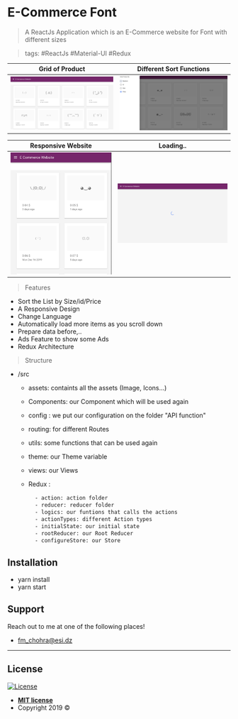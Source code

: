 

# E-Commerce Font

> A ReactJs  Application which is an E-Commerce website for Font with different sizes


> tags: #ReactJs #Material-UI #Redux 
>
 Grid of Product         |  Different Sort Functions
:-------------------------:|:-------------------------:
![](src/assets/ScreenShots/1.png)  | ![](src/assets/ScreenShots/2.png)

Responsive Website         |  Loading..
:-------------------------:|:-------------------------:
 ![](src/assets/ScreenShots/3.png)  |![](src/assets/ScreenShots/4.png)






> Features

- Sort the List by Size/id/Price
- A Responsive Design 
- Change Language 
- Automatically load more items as you scroll down
- Prepare data before,..
- Ads Feature to show some Ads
- Redux Architecture

> Structure 

- /src
    - assets:  containts all the assets (Image, Icons...)
    - Components: our Component which will be used again
    - config : we put our configuration on the folder "API function"
    - routing: for different Routes
    - utils: some functions that can be used again
    - theme: our Theme variable
    - views: our Views
    - Redux : 
    
            - action: action folder 
            - reducer: reducer folder
            - logics: our funtions that calls the actions
            - actionTypes: different Action types
            - initialState: our initial state
            - rootReducer: our Root Reducer 
            - configureStore: our Store

    


## Installation

- yarn install
- yarn start

## Support

Reach out to me at one of the following places!

-  fm_chohra@esi.dz

---


## License

[![License](http://img.shields.io/:license-mit-blue.svg?style=flat-square)](http://badges.mit-license.org)

- **[MIT license](http://opensource.org/licenses/mit-license.php)**
- Copyright 2019 © 

